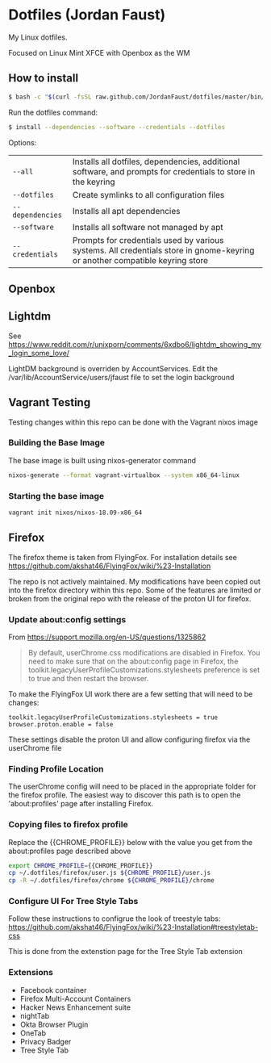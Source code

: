 # Dotfiles (Jordan Faust)

My Linux dotfiles.

Focused on Linux Mint XFCE with Openbox as the WM

## How to install


```bash
$ bash -c "$(curl -fsSL raw.github.com/JordanFaust/dotfiles/master/bin/install) --all"
```

Run the dotfiles command:

```bash
$ install --dependencies --software --credentials --dotfiles
```

Options:

<table>
    <tr>
        <td><code>--all</code></td>
        <td>Installs all dotfiles, dependencies, additional software, and prompts for credentials to store in the keyring</td>
    </tr>
    <tr>
        <td><code>--dotfiles</code></td>
        <td>Create symlinks to all configuration files</td>
    </tr>
    <tr>
        <td><code>--dependencies</code></td>
        <td>Installs all apt dependencies</td>
    </tr>
    <tr>
        <td><code>--software</code></td>
        <td>Installs all software not managed by apt</td>
    </tr>
    <tr>
        <td><code>--credentials</code></td>
        <td>Prompts for credentials used by various systems. All credentials store in gnome-keyring or another compatible keyring store</td>
    </tr>
</table>

## Openbox

## Lightdm

See https://www.reddit.com/r/unixporn/comments/6xdbo6/lightdm_showing_my_login_some_love/

LightDM background is overriden by AccountServices. Edit the /var/lib/AccountService/users/jfaust file to set the login background

## Vagrant Testing

Testing changes within this repo can be done with the Vagrant nixos image

### Building the Base Image

The base image is built using nixos-generator command

``` bash
nixos-generate --format vagrant-virtualbox --system x86_64-linux
```

### Starting the base image

``` bash
vagrant init nixos/nixos-18.09-x86_64
```


## Firefox

The firefox theme is taken from FlyingFox. For installation details see 
https://github.com/akshat46/FlyingFox/wiki/%23-Installation

The repo is not actively maintained. My modifications have been copied out into
the firefox directory within this repo. Some of the features are limited or broken
from the original repo with the release of the proton UI for firefox.

### Update about:config settings

From https://support.mozilla.org/en-US/questions/1325862

  > By default, userChrome.css modifications are disabled in Firefox. You need to make sure that on the about:config page in Firefox, the toolkit.legacyUserProfileCustomizations.stylesheets preference is set to true and then restart the browser. 
  
To make the FlyingFox UI work there are a few setting that will need to be changes:

```
toolkit.legacyUserProfileCustomizations.stylesheets = true
browser.proton.enable = false
```

These settings disable the proton UI and allow configuring firefox via the userChrome file
  
### Finding Profile Location
  
The userChrome config will need to be placed in the appropriate folder for the firefox profile.
The easiest way to discover this path is to open the 'about:profiles' page after installing Firefox.

### Copying files to firefox profile

Replace the {{CHROME_PROFILE}} below with the value you get from the about:profiles page described above

``` bash
export CHROME_PROFILE={{CHROME_PROFILE}}
cp ~/.dotfiles/firefox/user.js ${CHROME_PROFILE}/user.js
cp -R ~/.dotfiles/firefox/chrome ${CHROME_PROFILE}/chrome
```

### Configure UI For Tree Style Tabs

Follow these instructions to configrue the look of treestyle tabs:
https://github.com/akshat46/FlyingFox/wiki/%23-Installation#treestyletab-css

This is done from the extenstion page for the Tree Style Tab extension

### Extensions

- Facebook container
- Firefox Multi-Account Containers
- Hacker News Enhancement suite
- nightTab
- Okta Browser Plugin
- OneTab
- Privacy Badger
- Tree Style Tab
